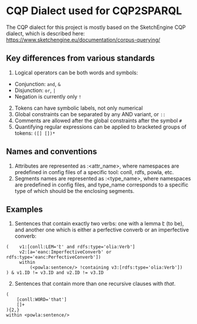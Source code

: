 CQP Dialect used for CQP2SPARQL
===============================

The CQP dialect for this project is mostly based on the SketchEngine CQP dialect, which is described here: https://www.sketchengine.eu/documentation/corpus-querying/

Key differences from various standards
--------------------------------------

1. Logical operators can be both words and symbols:
  * Conjunction: `and`, `&`
  * Disjunction: `or`, `|`
  * Negation is currently only `!`
2. Tokens can have symbolic labels, not only numerical
3. Global constraints can be separated by any AND variant, or `::`
4. Comments are allowed after the global constraints after the symbol `#`
5. Quantifying regular expressions can be applied to bracketed groups of tokens: `([] [])*`

Names and conventions
---------------------

1. Attributes are represented as <namespace>:<attr_name>, where namespaces are predefined in config files of a specific tool: conll, rdfs, powla, etc.
2. Segments names are represented as <namespace>:<type_name>, where namespaces are predefined in config files, and type_name corresponds to a specific type of which should be the enclosing segments.

Examples
--------

1. Sentences that contain exactly two verbs: one with a lemma է (to be), and another one which is either a perfective converb or an imperfective converb:
```
(    v1:[conll:LEM='է' and rdfs:type='olia:Verb'] 
     v2:[a='eanc:ImperfectiveConverb' or rdfs:type='eanc:PerfectiveConverb']) 
     within 
         (<powla:sentence/> !containing v3:[rdfs:type='olia:Verb'])
) & v1.ID != v3.ID and v2.ID != v3.ID
```

2. Sentences that contain more than one recursive clauses with _that_.
```
(
	[conll:WORD='that']
	[]+
){2,}
within <powla:sentence/>
```
